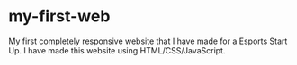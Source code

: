 # my-first-web
My first completely responsive website that I have made for a Esports Start Up. I have made this website using HTML/CSS/JavaScript.
